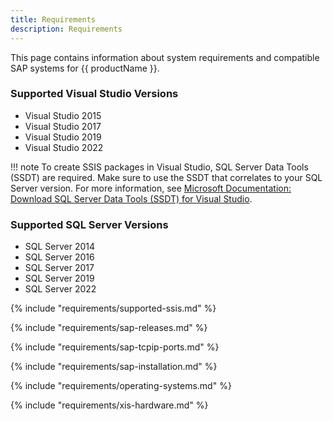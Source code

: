 ```yaml
---
title: Requirements
description: Requirements
---
```



This page contains information about system requirements and compatible SAP systems for {{ productName }}.

### Supported Visual Studio Versions  	

- Visual Studio 2015
- Visual Studio 2017
- Visual Studio 2019
- Visual Studio 2022

!!! note 
	To create SSIS packages in Visual Studio, SQL Server Data Tools (SSDT) are required. 
	Make sure to use the SSDT that correlates to your SQL Server version.
	For more information, see [Microsoft Documentation: Download SQL Server Data Tools (SSDT) for Visual Studio](https://docs.microsoft.com/en-us/sql/ssdt/download-sql-server-data-tools-ssdt?view=sql-server-ver15).

### Supported SQL Server Versions  	

- SQL Server 2014 
- SQL Server 2016
- SQL Server 2017
- SQL Server 2019
- SQL Server 2022

{% include "requirements/supported-ssis.md" %}

{% include "requirements/sap-releases.md" %}

{% include "requirements/sap-tcpip-ports.md" %}

{% include "requirements/sap-installation.md" %}

{% include "requirements/operating-systems.md" %}

{% include "requirements/xis-hardware.md" %}
